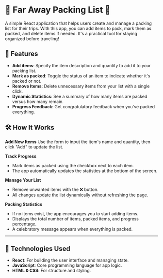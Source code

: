# 🌴 Far Away Packing List 🌴

A simple React application that helps users create and manage a packing list for their trips. With this app, you can add items to pack, mark them as packed, and delete items if needed. It's a practical tool for staying organized before traveling!


## 🚀 Features

- **Add items**: Specify the item description and quantity to add it to your packing list.
- **Mark as packed**: Toggle the status of an item to indicate whether it's packed or not.
- **Remove Items**: Delete unnecessary items from your list with a single click.
- **Dynamic Statistics**: See a summary of how many items are packed versus how many remain.
- **Progress Feedback**: Get congratulatory feedback when you've packed everything.

## 🛠️ How It Works

**Add New Items**
Use the form to input the item's name and quantity, then click "Add" to update the list.

**Track Progress**
- Mark items as packed using the checkbox next to each item.
- The app automatically updates the statistics at the bottom of the screen.

**Manage Your List**
- Remove unwanted items with the ❌ button.
- All changes update the list dynamically without refreshing the page.

**Packing Statistics**
- If no items exist, the app encourages you to start adding items.
- Displays the total number of items, packed items, and progress percentage.
- A celebratory message appears when everything is packed.

---

## 🧰 Technologies Used

- **React**: For building the user interface and managing state.
- **JavaScript**: Core programming language for app logic.
- **HTML & CSS**: For structure and styling.

